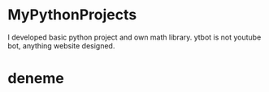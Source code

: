 # MyPythonProjects

I developed basic python project and own math library. ytbot is not youtube bot, anything website designed.

 <h1>deneme</h1>
